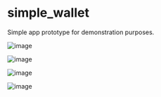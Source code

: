 # simple_wallet
Simple app prototype for demonstration purposes.


![image](https://user-images.githubusercontent.com/25643936/209414093-a737d6cd-7b53-41da-bef4-053c93f4edd3.png)

![image](https://user-images.githubusercontent.com/25643936/209414144-aaf2f827-7db6-45e5-961b-6f4d16484eed.png)

![image](https://user-images.githubusercontent.com/25643936/209414163-9f1b1b15-d2aa-4c78-a335-a7bc2b9f47df.png)

![image](https://user-images.githubusercontent.com/25643936/209414178-85e63fa2-61e2-4b45-a989-70cf20e08907.png)

